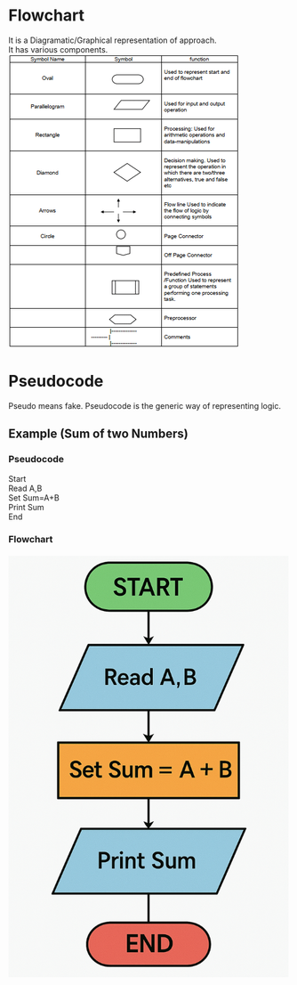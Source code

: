 # Flowchart
It is a Diagramatic/Graphical representation of approach.  
It has various components.  
![Components](02_Flowchart_components.png)  
# Pseudocode  
Pseudo means fake. Pseudocode is the generic way of representing logic.  
## Example (Sum of two Numbers)  
### Pseudocode  
Start  
Read A,B  
Set Sum=A+B  
Print Sum  
End  
### Flowchart  
#### ![Flowchart Example](Flowchart_Example.png)

